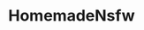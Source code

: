 ---
title: HomemadeNsfw
crosslinks:
- AmateursVideos
- MassiveTitsnAss
- suckingWomen
- TheseFuckingAccounts
- SpankSafe
- handinpanties
- Full_HD_porn
---